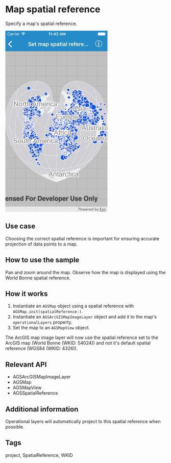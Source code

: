 # Map spatial reference

Specify a map's spatial reference.

![Image of map spatial reference](map-spatial-reference.png)

## Use case

Choosing the correct spatial reference is important for ensuring accurate projection of data points to a map.

## How to use the sample

Pan and zoom around the map. Observe how the map is displayed using the World Bonne spatial reference.

## How it works

1. Instantiate an `AGSMap` object using a spatial reference with `AGSMap.init(spatialReference:)`.
2. Instantiate an `AGSArcGISMapImageLayer` object and add it to the map's `operationalLayers` property.
3. Set the map to an `AGSMapView` object.

The ArcGIS map image layer will now use the spatial reference set to the ArcGIS map (World Bonne (WKID: 54024)) and not it's default spatial reference (WGS84 (WKID: 4326)).
 
## Relevant API

* AGSArcGISMapImageLayer
* AGSMap
* AGSMapView
* AGSSpatialReference

## Additional information

Operational layers will automatically project to this spatial reference when possible.

## Tags

project, SpatialReference, WKID

